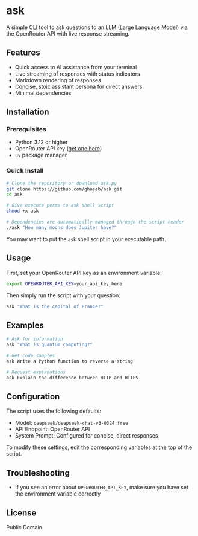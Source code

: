 # ask

A simple CLI tool to ask questions to an LLM (Large Language Model) via the OpenRouter API with live response streaming.

## Features

- Quick access to AI assistance from your terminal
- Live streaming of responses with status indicators
- Markdown rendering of responses
- Concise, stoic assistant persona for direct answers
- Minimal dependencies

## Installation

### Prerequisites

- Python 3.12 or higher
- OpenRouter API key ([get one here](https://openrouter.ai/))
- `uv` package manager

### Quick Install

```bash
# Clone the repository or download ask.py
git clone https://github.com/ghoseb/ask.git
cd ask

# Give execute perms to ask shell script
chmod +x ask

# Dependencies are automatically managed through the script header
./ask "How many moons does Jupiter have?"
```

You may want to put the `ask` shell script in your executable path.

## Usage

First, set your OpenRouter API key as an environment variable:

```bash
export OPENROUTER_API_KEY=your_api_key_here
```

Then simply run the script with your question:

```bash
ask "What is the capital of France?"
```

## Examples

```bash
# Ask for information
ask "What is quantum computing?"

# Get code samples
ask Write a Python function to reverse a string

# Request explanations
ask Explain the difference between HTTP and HTTPS
```

## Configuration

The script uses the following defaults:

- Model: `deepseek/deepseek-chat-v3-0324:free`
- API Endpoint: OpenRouter API
- System Prompt: Configured for concise, direct responses

To modify these settings, edit the corresponding variables at the top of the script.

## Troubleshooting

- If you see an error about `OPENROUTER_API_KEY`, make sure you have set the environment variable correctly

## License

Public Domain.
